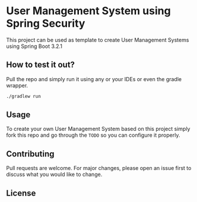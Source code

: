 # User Management System using Spring Security

This project can be used as template to create User Management Systems using Spring Boot 3.2.1

## How to test it out?

Pull the repo and simply run it using any or your IDEs or even the gradle wrapper.

```bash
./gradlew run
```

## Usage

To create your own User Management System based on this project simply fork this repo and go through the `TODO` so you can configure it properly.

## Contributing

Pull requests are welcome. For major changes, please open an issue first
to discuss what you would like to change.

## License
